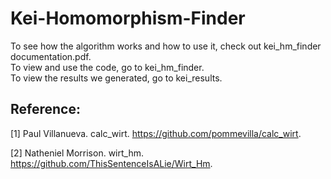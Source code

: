 # Kei-Homomorphism-Finder

To see how the algorithm works and how to use it, check out kei_hm_finder documentation.pdf.  
To view and use the code, go to kei_hm_finder.  
To view the results we generated, go to kei_results.  

## Reference: 
<a id="1">[1]</a> 
Paul Villanueva. 
calc_wirt. 
https://github.com/pommevilla/calc_wirt.  

<a id="2">[2]</a> 
Natheniel Morrison. 
wirt_hm. 
https://github.com/ThisSentenceIsALie/Wirt_Hm.  
